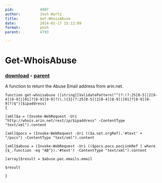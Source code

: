 ```yaml
---
pid:            4807
author:         Josh Wortz
title:          Get-WhoisAbuse
date:           2014-01-17 15:12:09
format:         posh
parent:         4793

---
```


# Get-WhoisAbuse

### [download](//scripts/4807.ps1) - [parent](//scripts/4793.md)

A function to return the Abuse Email address from arin.net.

```posh
function get-whoisabuse ([string][ValidatePattern("^(?:(?:25[0-5]|2[0-4][0-9]|[01]?[0-9][0-9]?)\.){3}(?:25[0-5]|2[0-4][0-9]|[01]?[0-9][0-9]?)$")]$ipaddress)
{

[xml]$a = (Invoke-WebRequest -Uri "http://whois.arin.net/rest/ip/$ipaddress" -ContentType "text/xml").content

[xml]$pocs = (Invoke-WebRequest -Uri (($a.net.orgRef).'#text' + "/pocs") -ContentType "text/xml").content

[xml]$abuse = (Invoke-WebRequest -Uri (($pocs.pocs.pocLinkRef | where {$_.function -eq "AB"}).'#text') -ContentType "text/xml").content

[array]$result = $abuse.poc.emails.email

$result

}
```
